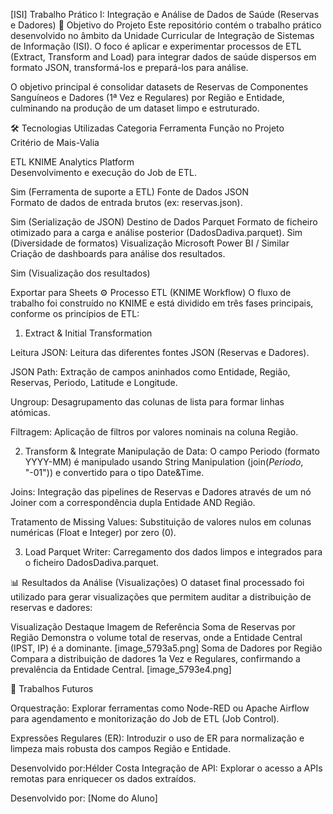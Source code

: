 [ISI] Trabalho Prático I: Integração e Análise de Dados de Saúde (Reservas e Dadores)
🎯 Objetivo do Projeto
Este repositório contém o trabalho prático desenvolvido no âmbito da Unidade Curricular de Integração de Sistemas de Informação (ISI). O foco é aplicar e experimentar processos de ETL (Extract, Transform and Load) para integrar dados de saúde dispersos em formato JSON, transformá-los e prepará-los para análise.

O objetivo principal é consolidar datasets de Reservas de Componentes Sanguíneos e Dadores (1ª Vez e Regulares) por Região e Entidade, culminando na produção de um dataset limpo e estruturado.

🛠️ Tecnologias Utilizadas
Categoria	Ferramenta	Função no Projeto	
Critério de Mais-Valia 

ETL	KNIME Analytics Platform	
Desenvolvimento e execução do Job de ETL.

Sim (Ferramenta de suporte a ETL)
Fonte de Dados	JSON	
Formato de dados de entrada brutos (ex: reservas.json).

Sim (Serialização de JSON)
Destino de Dados	Parquet	Formato de ficheiro otimizado para a carga e análise posterior (DadosDadiva.parquet).	Sim (Diversidade de formatos)
Visualização	Microsoft Power BI / Similar	
Criação de dashboards para análise dos resultados.

Sim (Visualização dos resultados)

Exportar para Sheets
⚙️ Processo ETL (KNIME Workflow)
O fluxo de trabalho foi construído no KNIME e está dividido em três fases principais, conforme os princípios de ETL:

1. Extract & Initial Transformation

Leitura JSON: Leitura das diferentes fontes JSON (Reservas e Dadores).

JSON Path: Extração de campos aninhados como Entidade, Região, Reservas, Periodo, Latitude e Longitude.

Ungroup: Desagrupamento das colunas de lista para formar linhas atómicas.

Filtragem: Aplicação de filtros por valores nominais na coluna Região.

2. Transform & Integrate
Manipulação de Data: O campo Periodo (formato YYYY-MM) é manipulado usando String Manipulation (join($Periodo$, "-01")) e convertido para o tipo Date&Time.

Joins: Integração das pipelines de Reservas e Dadores através de um nó Joiner com a correspondência dupla Entidade AND Região.

Tratamento de Missing Values: Substituição de valores nulos em colunas numéricas (Float e Integer) por zero (0).

3. Load
Parquet Writer: Carregamento dos dados limpos e integrados para o ficheiro DadosDadiva.parquet.

📊 Resultados da Análise (Visualizações)
O dataset final processado foi utilizado para gerar visualizações que permitem auditar a distribuição de reservas e dadores:

Visualização	Destaque	Imagem de Referência
Soma de Reservas por Região	Demonstra o volume total de reservas, onde a Entidade Central (IPST, IP) é a dominante.	[image_5793a5.png]
Soma de Dadores por Região	Compara a distribuição de dadores 1a Vez e Regulares, confirmando a prevalência da Entidade Central.	[image_5793e4.png]

🚀 Trabalhos Futuros

Orquestração: Explorar ferramentas como Node-RED ou Apache Airflow para agendamento e monitorização do Job de ETL (Job Control).

Expressões Regulares (ER): Introduzir o uso de ER para normalização e limpeza mais robusta dos campos Região e Entidade.

Desenvolvido por:Hélder Costa
Integração de API: Explorar o acesso a APIs remotas para enriquecer os dados extraídos.

Desenvolvido por: [Nome do Aluno]
